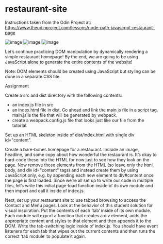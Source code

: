 # restaurant-site

Instructions taken from the Odin Project at: https://www.theodinproject.com/lessons/node-path-javascript-restaurant-page

![image](https://github.com/Melanie-J-Baker/restaurant-site/assets/104843873/d4ed34f7-c188-4c62-b9f1-b541ab9fe8a2)
![image](https://github.com/Melanie-J-Baker/restaurant-site/assets/104843873/e0ddb226-681c-4fca-8dda-069a0f5ae006)
![image](https://github.com/Melanie-J-Baker/restaurant-site/assets/104843873/77dc5233-5a9d-40ac-8d71-fa0173b0ca84)

Let’s continue practicing DOM manipulation by dynamically rendering a simple restaurant homepage! By the end, we are going to be using JavaScript alone to generate the entire contents of the website!

Note: DOM elements should be created using JavaScript but styling can be done in a separate CSS file.

Assignment

Create a src and dist directory with the following contents:
- an index.js file in src
- an index.html file in dist. Go ahead and link the main.js file in a script tag. main.js is the file that will be generated by webpack.
- create a webpack.config.js file that looks just like our file from the tutorial.

Set up an HTML skeleton inside of dist/index.html with single div id="content".

Create a bare-bones homepage for a restaurant. Include an image, headline, and some copy about how wonderful the restaurant is. It’s okay to hard-code these into the HTML for now just to see how they look on the page. Now remove those elements from the HTML (so leave only the html, body, and div id="content" tags) and instead create them by using JavaScript only, e.g. by appending each new element to div#content once the page is first loaded. Since we’re all set up to write our code in multiple files, let’s write this initial page-load function inside of its own module and then import and call it inside of index.js.

Next, set up your restaurant site to use tabbed browsing to access the Contact and Menu pages. Look at the behavior of this student solution for visual inspiration. Put the contents of each ‘tab’ inside of its own module. Each module will export a function that creates a div element, adds the appropriate content and styles to that element and then appends it to the DOM. Write the tab-switching logic inside of index.js. You should have event listeners for each tab that wipes out the current contents and then runs the correct ‘tab module’ to populate it again.
